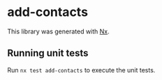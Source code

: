 # add-contacts

This library was generated with [Nx](https://nx.dev).

## Running unit tests

Run `nx test add-contacts` to execute the unit tests.
